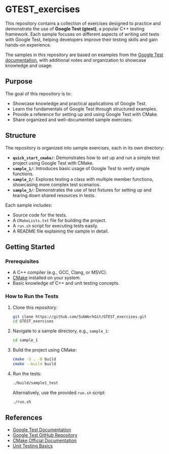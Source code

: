 
# GTEST_exercises

This repository contains a collection of exercises designed to practice and demonstrate the use of **Google Test (gtest)**, a popular C++ testing framework. Each sample focuses on different aspects of writing unit tests with Google Test, helping developers improve their testing skills and gain hands-on experience.

The samples in this repository are based on examples from the [Google Test documentation](https://google.github.io/googletest/), with additional notes and organization to showcase knowledge and usage.

## **Purpose**

The goal of this repository is to:
- Showcase knowledge and practical applications of Google Test.
- Learn the fundamentals of Google Test through structured examples.
- Provide a reference for setting up and using Google Test with CMake.
- Share organized and well-documented sample exercises.

## **Structure**

The repository is organized into sample exercises, each in its own directory:

- **`quick_start_cmake/`**: Demonstrates how to set up and run a simple test project using Google Test with CMake.
- **`sample_1/`**: Introduces basic usage of Google Test to verify simple functions.
- **`sample_2/`**: Explores testing a class with multiple member functions, showcasing more complex test scenarios.
- **`sample_3/`**: Demonstrates the use of test fixtures for setting up and tearing down shared resources in tests.

Each sample includes:
- Source code for the tests.
- A `CMakeLists.txt` file for building the project.
- A `run.sh` script for executing tests easily.
- A README file explaining the sample in detail.

## **Getting Started**

### **Prerequisites**

- A C++ compiler (e.g., GCC, Clang, or MSVC).
- [CMake](https://cmake.org/) installed on your system.
- Basic knowledge of C++ and unit testing concepts.

### **How to Run the Tests**

1. Clone this repository:
   ```bash
   git clone https://github.com/SubWorkGit/GTEST_exercises.git
   cd GTEST_exercises
   ```

2. Navigate to a sample directory, e.g., `sample_1`:
   ```bash
   cd sample_1
   ```

3. Build the project using CMake:
   ```bash
   cmake -S . -B build
   cmake --build build
   ```

4. Run the tests:
   ```bash
   ./build/sample1_test
   ```
   Alternatively, use the provided `run.sh` script:
   ```bash
   ./run.sh
   ```

## **References**

- [Google Test Documentation](https://google.github.io/googletest/)
- [Google Test GitHub Repository](https://github.com/google/googletest)
- [CMake Official Documentation](https://cmake.org/documentation/)
- [Unit Testing Basics](https://en.wikipedia.org/wiki/Unit_testing)
